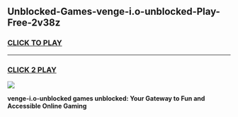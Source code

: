
## Unblocked-Games-venge-i.o-unblocked-Play-Free-2v38z
<h3>
<a href="https://premium76.site?title=venge-i.o-unblocked&ref=18A1">CLICK TO PLAY</a></h3>
<hr>

<h3>
<a href="https://premium76.site?title=venge-i.o-unblocked&ref=18A1">CLICK 2 PLAY</a>
  
</h3>

<a href="https://premium76.site?title=venge-i.o-unblocked&ref=18A1"><img src="https://clearcache.store/games.png"></a>


**venge-i.o-unblocked games unblocked: Your Gateway to Fun and Accessible Online Gaming**

